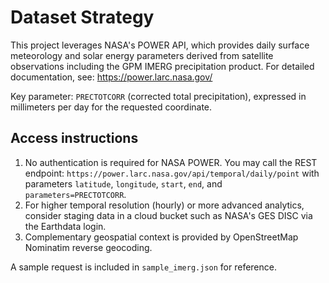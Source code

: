 # Dataset Strategy

This project leverages NASA's POWER API, which provides daily surface meteorology
and solar energy parameters derived from satellite observations including the
GPM IMERG precipitation product. For detailed documentation, see:
https://power.larc.nasa.gov/

Key parameter: `PRECTOTCORR` (corrected total precipitation), expressed in
millimeters per day for the requested coordinate.

## Access instructions

1. No authentication is required for NASA POWER. You may call the REST endpoint:
   `https://power.larc.nasa.gov/api/temporal/daily/point` with parameters
   `latitude`, `longitude`, `start`, `end`, and `parameters=PRECTOTCORR`.
2. For higher temporal resolution (hourly) or more advanced analytics, consider
   staging data in a cloud bucket such as NASA's GES DISC via the Earthdata
   login.
3. Complementary geospatial context is provided by OpenStreetMap Nominatim
   reverse geocoding.

A sample request is included in `sample_imerg.json` for reference.
